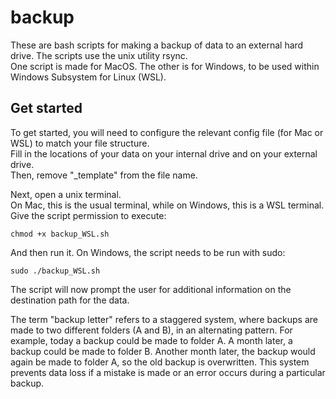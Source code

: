 # backup

These are bash scripts for making a backup of data to an external hard drive.
The scripts use the unix utility rsync.  
One script is made for MacOS.
The other is for Windows, to be used within Windows Subsystem for Linux (WSL).

## Get started

To get started, you will need to configure the relevant config file (for Mac or WSL) to match your file structure.  
Fill in the locations of your data on your internal drive and on your external drive.  
Then, remove "_template" from the file name.  

Next, open a unix terminal.  
On Mac, this is the usual terminal, while on Windows, this is a WSL terminal.  
Give the script permission to execute:
```
chmod +x backup_WSL.sh
``` 
And then run it. On Windows, the script needs to be run with sudo:
```
sudo ./backup_WSL.sh
```

The script will now prompt the user for additional information on the destination path for the data.

The term "backup letter" refers to a staggered system, where backups are made to two different folders (A and B), in an alternating pattern.
For example, today a backup could be made to folder A. 
A month later, a backup could be made to folder B.
Another month later, the backup would again be made to folder A, so the old backup is overwritten.
This system prevents data loss if a mistake is made or an error occurs during a particular backup.
